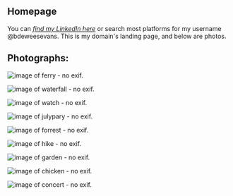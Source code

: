 ## Homepage
You can *[find my LinkedIn here](https://linkedin.com/in/bdeweesevans)* or search most platforms for my username @bdeweesevans.
This is my domain's landing page, and below are photos.

## Photographs:
![image of ferry - no exif.](photos/6%20ferry.jpg)

![image of waterfall - no exif.](photos/1%20waterfall.jpg)

![image of watch - no exif.](photos/2%20watch.jpg)

![image of julypary - no exif.](photos/3%20julyparty.jpg)

![image of forrest - no exif.](photos/0%20forrest.jpg)

![image of hike - no exif.](photos/4%20hike.jpg)

![image of garden - no exif.](photos/5%20garden.jpg)

![image of chicken - no exif.](photos/7%20chicken.jpg)

![image of concert - no exif.](photos/8%20concert.jpg)
